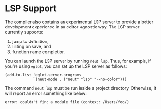 # LSP Support

The compiler also contains an experimental LSP server to provide a better development experience in an editor-agnostic way. The LSP server currently supports:

1. jump to definition,
2. linting on save, and
3. function name completion.

You can launch the LSP server by running `neut lsp`. Thus, for example, if you're using `eglot`, you can set up the LSP server as follows:

```neut
(add-to-list 'eglot-server-programs
             `(neut-mode . ("neut" "lsp" "--no-color")))
```

The command `neut lsp` must be run inside a project directory. Otherwise, it will report an error something like below:

```text
error: couldn't find a module file (context: /Users/foo/)
```
